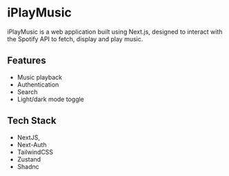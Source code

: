 # iPlayMusic

iPlayMusic is a web application built using Next.js, designed to interact with the Spotify API to fetch, display and play music.

## Features

- Music playback
- Authentication
- Search
- Light/dark mode toggle

## Tech Stack

- NextJS,
- Next-Auth
- TailwindCSS
- Zustand
- Shadnc
